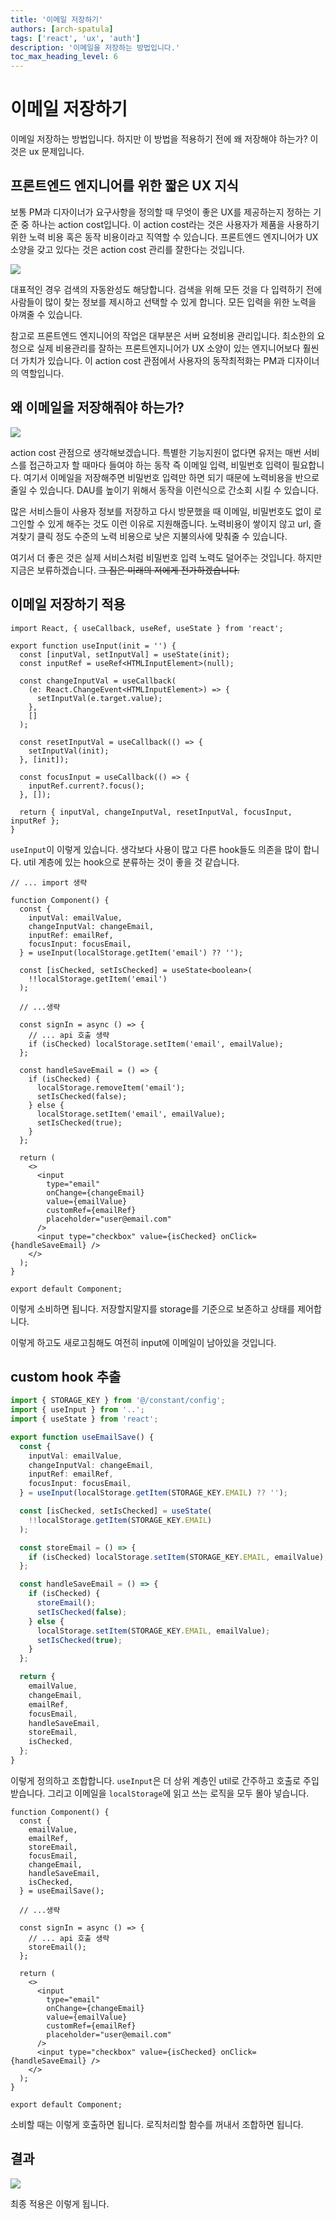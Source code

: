 ```yaml
---
title: '이메일 저장하기'
authors: [arch-spatula]
tags: ['react', 'ux', 'auth']
description: '이메일을 저장하는 방법입니다.'
toc_max_heading_level: 6
---
```


# 이메일 저장하기

이메일 저장하는 방법입니다. 하지만 이 방법을 적용하기 전에 왜 저장해야 하는가? 이것은 ux 문제입니다.

<!--truncate-->

## 프론트엔드 엔지니어를 위한 짧은 UX 지식

보통 PM과 디자이너가 요구사항을 정의할 때 무엇이 좋은 UX를 제공하는지 정하는 기준 중 하나는 action cost입니다. 이 action cost라는 것은 사용자가 제품을 사용하기 위한 노력 비용 혹은 동작 비용이라고 직역할 수 있습니다. 프론트엔드 엔지니어가 UX 소양을 갖고 있다는 것은 action cost 관리를 잘한다는 것입니다.

![](https://user-images.githubusercontent.com/84452145/252849357-b8b244c1-e454-438e-bc9b-098933706bb8.gif)

대표적인 경우 검색의 자동완성도 해당합니다. 검색을 위해 모든 것을 다 입력하기 전에 사람들이 많이 찾는 정보를 제시하고 선택할 수 있게 합니다. 모든 입력을 위한 노력을 아껴줄 수 있습니다.

참고로 프론트엔드 엔지니어의 작업은 대부분은 서버 요청비용 관리입니다. 최소한의 요청으로 실제 비용관리를 잘하는 프론트엔지니어가 UX 소양이 있는 엔지니어보다 훨씬더 가치가 있습니다. 이 action cost 관점에서 사용자의 동작최적화는 PM과 디자이너의 역할입니다.

<!-- 상황에 따라 프론트엔드 엔지니어도 알아야 하는 경우가 있습니다. 개발팀 규모 대비 비개발직군 규모가 극단적으로 작은 경우가 있습니다. 다른 경우는 만약에 내부에 시니어 디자이너 및 PM이 없다면 프론트엔드 엔지니어가 어느정도 알아야 합니다. 경험으로 정답을 정할 수 없기 때문에 토론으로 답을 정해야 합니다.

규모가 많이 작은 스타트업이라도 PM(프로덕트 매니저) 및 서비스 기획자와 UX/UI/프로덕트 디자이너가 정의하고 프론트엔드 엔지니어가 구현합니다. 개발을 설계하고 진행하면서 비개발직군이 고려하지 못하고 반드시 발생하게 될 엣지케이스와 코너케이스는 중간중간에 바로 말하면 됩니다.

정상적인 조직에서는 프론트엔드 엔지니어에게 별로 중요하지 않은 소양이 맞습니다.

하지만 이것은 책속의 이야기이고 대부분 우리는 이상한 회사에 다니고 대부분 회사도 이상하기 때문에 PM이 알아서 센스있게 라는 말을 일상적으로 하고 디자이너는 디자인을 하다말고 느낌에 맞게 남은 부분 알아서 채워달라고 하는 곳이 많습니다.

또 PM과 디자이너가 내부에서 답을 못 정하고 있다면 해결하는 문제와 얼마나 잘 대응되는지 부터 확인합니다. 대응이 잘되는지 왜 안되는지는 action cost, 시스템 피드백, 유저테스트를 근거로 중재합니다. -->

## 왜 이메일을 저장해줘야 하는가?

![](https://user-images.githubusercontent.com/84452145/252849741-6b807921-160d-4972-a401-cdef848f2656.gif)

action cost 관점으로 생각해보겠습니다. 특별한 기능지원이 없다면 유저는 매번 서비스를 접근하고자 할 때마다 들여야 하는 동작 즉 이메일 입력, 비밀번호 입력이 필요합니다. 여기서 이메일을 저장해주면 비밀번호 입력만 하면 되기 때문에 노력비용을 반으로 줄일 수 있습니다. DAU를 높이기 위해서 동작을 이런식으로 간소회 시킬 수 있습니다.

많은 서비스들이 사용자 정보를 저장하고 다시 방문했을 때 이메일, 비밀번호도 없이 로그인할 수 있게 해주는 것도 이런 이유로 지원해줍니다. 노력비용이 쌓이지 않고 url, 즐겨찾기 클릭 정도 수준의 노력 비용으로 낮은 지불의사에 맞춰줄 수 있습니다.

여기서 더 좋은 것은 실제 서비스처럼 비밀번호 입력 노력도 덜어주는 것입니다. 하지만 지금은 보류하겠습니다. ~~그 짐은 미래의 저에게 전가하겠습니다.~~

## 이메일 저장하기 적용

```tsx title="useInput"
import React, { useCallback, useRef, useState } from 'react';

export function useInput(init = '') {
  const [inputVal, setInputVal] = useState(init);
  const inputRef = useRef<HTMLInputElement>(null);

  const changeInputVal = useCallback(
    (e: React.ChangeEvent<HTMLInputElement>) => {
      setInputVal(e.target.value);
    },
    []
  );

  const resetInputVal = useCallback(() => {
    setInputVal(init);
  }, [init]);

  const focusInput = useCallback(() => {
    inputRef.current?.focus();
  }, []);

  return { inputVal, changeInputVal, resetInputVal, focusInput, inputRef };
}
```

`useInput`이 이렇게 있습니다. 생각보다 사용이 많고 다른 hook들도 의존을 많이 합니다. util 계층에 있는 hook으로 분류하는 것이 좋을 것 같습니다.

```tsx
// ... import 생략

function Component() {
  const {
    inputVal: emailValue,
    changeInputVal: changeEmail,
    inputRef: emailRef,
    focusInput: focusEmail,
  } = useInput(localStorage.getItem('email') ?? '');

  const [isChecked, setIsChecked] = useState<boolean>(
    !!localStorage.getItem('email')
  );

  // ...생략

  const signIn = async () => {
    // ... api 호출 생략
    if (isChecked) localStorage.setItem('email', emailValue);
  };

  const handleSaveEmail = () => {
    if (isChecked) {
      localStorage.removeItem('email');
      setIsChecked(false);
    } else {
      localStorage.setItem('email', emailValue);
      setIsChecked(true);
    }
  };

  return (
    <>
      <input
        type="email"
        onChange={changeEmail}
        value={emailValue}
        customRef={emailRef}
        placeholder="user@email.com"
      />
      <input type="checkbox" value={isChecked} onClick={handleSaveEmail} />
    </>
  );
}

export default Component;
```

이렇게 소비하면 됩니다. 저장할지말지를 storage를 기준으로 보존하고 상태를 제어합니다.

이렇게 하고도 새로고침해도 여전히 input에 이메일이 남아있을 것입니다.

## custom hook 추출

```ts title="useEmailSave.ts"
import { STORAGE_KEY } from '@/constant/config';
import { useInput } from '..';
import { useState } from 'react';

export function useEmailSave() {
  const {
    inputVal: emailValue,
    changeInputVal: changeEmail,
    inputRef: emailRef,
    focusInput: focusEmail,
  } = useInput(localStorage.getItem(STORAGE_KEY.EMAIL) ?? '');

  const [isChecked, setIsChecked] = useState(
    !!localStorage.getItem(STORAGE_KEY.EMAIL)
  );

  const storeEmail = () => {
    if (isChecked) localStorage.setItem(STORAGE_KEY.EMAIL, emailValue);
  };

  const handleSaveEmail = () => {
    if (isChecked) {
      storeEmail();
      setIsChecked(false);
    } else {
      localStorage.setItem(STORAGE_KEY.EMAIL, emailValue);
      setIsChecked(true);
    }
  };

  return {
    emailValue,
    changeEmail,
    emailRef,
    focusEmail,
    handleSaveEmail,
    storeEmail,
    isChecked,
  };
}
```

이렇게 정의하고 조합합니다. `useInput`은 더 상위 계층인 util로 간주하고 호출로 주입받습니다. 그리고 이메일을 `localStorage`에 읽고 쓰는 로직을 모두 몰아 넣습니다.

```tsx
function Component() {
  const {
    emailValue,
    emailRef,
    storeEmail,
    focusEmail,
    changeEmail,
    handleSaveEmail,
    isChecked,
  } = useEmailSave();

  // ...생략

  const signIn = async () => {
    // ... api 호출 생략
    storeEmail();
  };

  return (
    <>
      <input
        type="email"
        onChange={changeEmail}
        value={emailValue}
        customRef={emailRef}
        placeholder="user@email.com"
      />
      <input type="checkbox" value={isChecked} onClick={handleSaveEmail} />
    </>
  );
}

export default Component;
```

소비할 때는 이렇게 호출하면 됩니다. 로직처리할 함수를 꺼내서 조합하면 됩니다.

## 결과

![](https://user-images.githubusercontent.com/84452145/252849762-3e35c4a4-e737-49aa-8c7b-f87dc3e818ee.gif)

최종 적용은 이렇게 됩니다.
